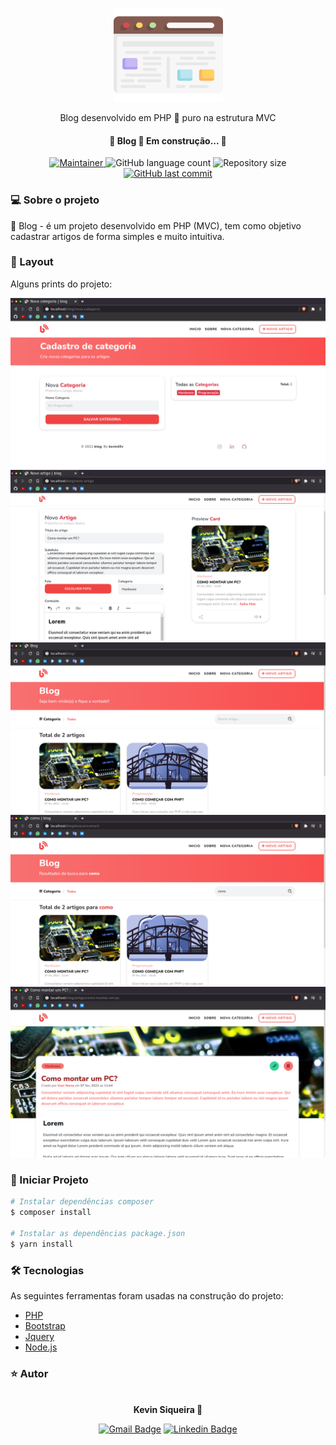 <p align="center">
  <a href="https://unform.dev">
    <img src="./readme/brand.svg" height="150" width="175" alt="Blog" />
  </a>
</p>

<p align="center">Blog desenvolvido em PHP 🐘 puro na estrutura MVC</p>

<h4 align="center"> 
	🚧  Blog 🐘 Em construção...  🚧
</h4>

<p align="center">

<a href="https://github.com/kevind3v">
<img alt="Maintainer" src="https://img.shields.io/badge/Criado%20por-@kevind3v-ef4?style=for-the-badge">
</a>

<img alt="GitHub language count" src="https://img.shields.io/github/languages/count/kevind3v/blog?color=3a5793&style=for-the-badge">

<img alt="Repository size" src="https://img.shields.io/github/repo-size/kevind3v/blog?color=ef4444&style=for-the-badge">

<a href="https://github.com/kevind3v/blog/commits/main">
    <img alt="GitHub last commit" src="https://img.shields.io/github/last-commit/kevind3v/blog?style=for-the-badge">
  </a>
</p>

### 💻 Sobre o projeto

🐘 Blog - é um projeto desenvolvido em PHP (MVC), tem como objetivo cadastrar artigos de forma simples e muito intuitiva.

### 🎨 Layout

Alguns prints do projeto:

![print1](readme/print01.png)
![print2](readme/print02.png)
![print3](readme/print03.png)
![print5](readme/print05.png)
![print4](readme/print04.png)

### 🎲 Iniciar Projeto

```bash
# Instalar dependências composer
$ composer install

# Instalar as dependências package.json
$ yarn install
```

### 🛠 Tecnologias

As seguintes ferramentas foram usadas na construção do projeto:

- [PHP](https://www.php.net/)
- [Bootstrap](https://getbootstrap.com/docs/4.0/getting-started/introduction/)
- [Jquery](https://jquery.com/)
- [Node.js](https://nodejs.org/en/)

### ⭐️ Autor

<p align="center">
<a href="https://github.com/kevind3v/">
 <img style="border-radius: 50%;" src="https://github.com/kevind3v.png" width="100px;" alt=""/>
</a>
 <br />
 <b>Kevin Siqueira 🐘</b>
</p>

<span align="center">

[![Gmail Badge](https://img.shields.io/badge/-Gmail-c14438?style=for-the-badge&logo=Gmail&logoColor=white&link=mailto:kevinsiqueira.dev@gmail.com)](mailto:kevinsiqueira.dev@gmail.com)
[![Linkedin Badge](https://img.shields.io/badge/-LinkedIn-blue?style=for-the-badge&logo=Linkedin&logoColor=white&link=https://www.linkedin.com/in/fagnerpsantos/)](https://www.linkedin.com/in/kevinssiqueira/)

</span>
